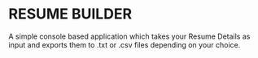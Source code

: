 RESUME BUILDER
=============

A simple console based application which takes your Resume Details as input and exports them to .txt or .csv files depending on your choice.
